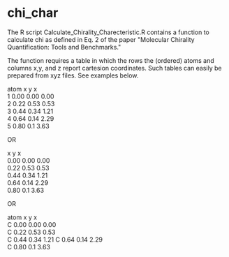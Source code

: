 # chi_char
The R script Calculate_Chirality_Charecteristic.R contains a function to calculate chi as defined in Eq. 2 of
the paper "Molecular Chirality Quantification: Tools and Benchmarks."

The function requires a table in which the rows the (ordered) atoms and columns x,y, and z report cartesion coordinates. 
Such tables can easily be prepared from xyz files. See examples below.

atom x y x  
1 0.00 0.00 0.00  
2 0.22 0.53 0.53  
3 0.44 0.34 1.21  
4 0.64 0.14 2.29  
5 0.80 0.1 3.63  

OR

x y x  
0.00 0.00 0.00  
0.22 0.53 0.53  
0.44 0.34 1.21  
0.64 0.14 2.29  
0.80 0.1 3.63  

OR 

atom x y x  
C 0.00 0.00 0.00   
C 0.22 0.53 0.53  
C 0.44 0.34 1.21
C 0.64 0.14 2.29  
C 0.80 0.1 3.63  

